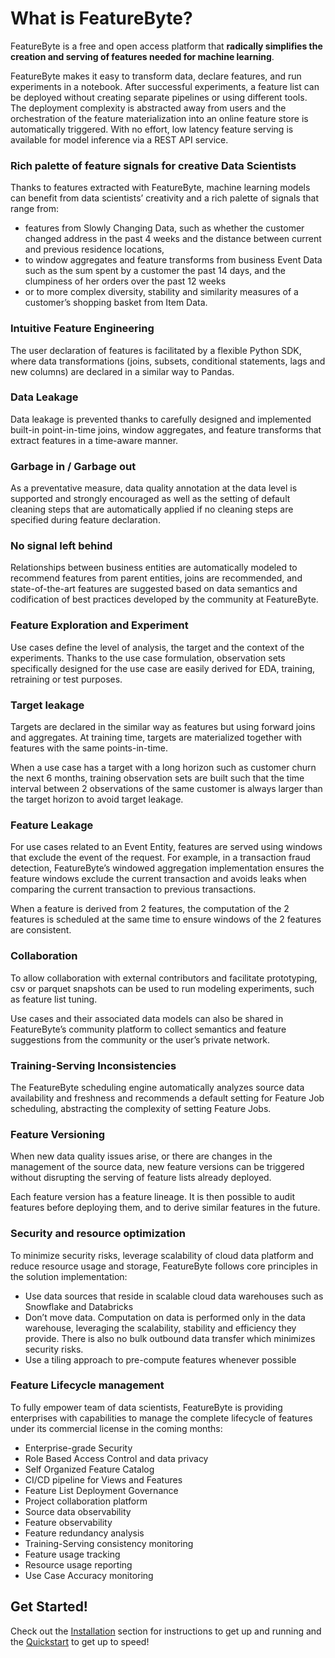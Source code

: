 # What is FeatureByte?

FeatureByte is a free and open access platform that **radically simplifies the creation and serving of features needed for machine learning**.

FeatureByte makes it easy to transform data, declare features, and run experiments in a notebook. After successful experiments, a feature list can be deployed without creating separate pipelines or using different tools. The deployment complexity is abstracted away from users and the orchestration of the feature materialization into an online feature store is automatically triggered. With no effort, low latency feature serving is available for model inference via a REST API service.

### Rich palette of feature signals for creative Data Scientists
Thanks to features extracted with FeatureByte, machine learning models can benefit from data scientists’ creativity and a rich palette of signals that range from:

* features from Slowly Changing Data, such as whether the customer changed address in the past 4 weeks and the distance between current and previous residence locations,
* to window aggregates and feature transforms from business Event Data such as the sum spent by a customer the past 14 days, and the clumpiness of her orders over the past 12 weeks
* or to more complex diversity, stability and similarity measures of a customer’s shopping basket from Item Data.

### Intuitive Feature Engineering
The user declaration of features is facilitated by a flexible Python SDK, where data transformations (joins, subsets, conditional statements, lags and new columns) are declared in a similar way to Pandas.

### Data Leakage
Data leakage is prevented thanks to carefully designed and implemented built-in point-in-time joins, window aggregates, and feature transforms that extract features in a time-aware manner.

### Garbage in / Garbage out
As a preventative measure, data quality annotation at the data level is supported and strongly encouraged as well as the setting of default cleaning steps that are automatically applied if no cleaning steps are specified during feature declaration.

### No signal left behind
Relationships between business entities are automatically modeled to recommend features from parent entities, joins are recommended, and state-of-the-art features are suggested based on data semantics and codification of best practices developed by the community at FeatureByte.

### Feature Exploration and Experiment
Use cases define the level of analysis, the target and the context of the experiments. Thanks to the use case formulation, observation sets specifically designed for the use case are easily derived for EDA, training, retraining or test purposes.

### Target leakage
Targets are declared in the similar way as features but using forward joins and aggregates. At training time, targets are materialized together with features with the same points-in-time.

When a use case has a target with a long horizon such as customer churn the next 6 months, training observation sets are built such that the time interval between 2 observations of the same customer is always larger than the target horizon to avoid target leakage.

### Feature Leakage
For use cases related to an Event Entity, features are served using windows that exclude the event of the request. For example, in a transaction fraud detection, FeatureByte’s windowed aggregation implementation ensures the feature windows exclude the current transaction and avoids leaks when comparing the current transaction to previous transactions.

When a feature is derived from 2 features, the computation of the 2 features is scheduled at the same time to ensure windows of the 2 features are consistent.

### Collaboration
To allow collaboration with external contributors and facilitate prototyping, csv or parquet snapshots can be used to run modeling experiments, such as feature list tuning.

Use cases and their associated data models can also be shared in FeatureByte’s community platform to collect semantics and feature suggestions from the community or the user’s private network.

### Training-Serving Inconsistencies
The FeatureByte scheduling engine automatically analyzes source data availability and freshness and recommends a default setting for Feature Job scheduling, abstracting the complexity of setting Feature Jobs.

### Feature Versioning

When new data quality issues arise, or there are changes in the management of the source data, new feature versions can be triggered without disrupting the serving of feature lists already deployed.

Each feature version has a feature lineage. It is then possible to audit features before deploying them, and to derive similar features in the future.

### Security and resource optimization
To minimize security risks, leverage scalability of cloud data platform and reduce resource usage and storage, FeatureByte follows core principles in the solution implementation:

* Use data sources that reside in scalable cloud data warehouses such as Snowflake and Databricks
* Don’t move data. Computation on data is performed only in the data warehouse, leveraging the scalability, stability and efficiency they provide. There is also no bulk outbound data transfer which minimizes security risks.
* Use a tiling approach to pre-compute features whenever possible

### Feature Lifecycle management
To fully empower team of data scientists, FeatureByte is providing enterprises with capabilities to manage the complete lifecycle of features under its commercial license in the coming months:

* Enterprise-grade Security
* Role Based Access Control and data privacy
* Self Organized Feature Catalog
* CI/CD pipeline for Views and Features
* Feature List Deployment Governance
* Project collaboration platform
* Source data observability
* Feature observability
* Feature redundancy analysis
* Training-Serving consistency monitoring
* Feature usage tracking
* Resource usage reporting
* Use Case Accuracy monitoring


## Get Started!
Check out the [Installation](../get_started/installation.md) section for instructions to get up and running and the [Quickstart](../get_started/quickstart.md) to get up to speed!
